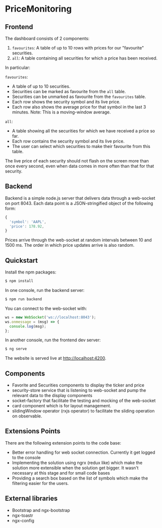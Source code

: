 # PriceMonitoring

## Frontend

The dashboard consists of 2 components:

1. `favourites`: A table of up to 10 rows with prices for our "favourite"
   securities.
2. `all`: A table containing all securities for which a price has been received.

In particular:

`favourites`:

* A table of up to 10 securities.
* Securities can be marked as favourite from the `all` table.
* Securities can be unmarked as favourite from the `favourites` table.
* Each row shows the security symbol and its live price.
* Each row also shows the average price for that symbol in the last 3 minutes.
  Note: This is a moving-window average.

`all`:

* A table showing all the securities for which we have received a price so far.
* Each row contains the security symbol and its live price.
* The user can select which securities to make their favourite from this table.

The live price of each security should not flash on the screen more than once
every second, even when data comes in more often than that for that security.

## Backend

Backend is a simple node.js server that delivers data through a web-socket on
port 8043. Each data point is a JSON-stringified object of the following form:

```js
{
  'symbol': 'AAPL',
  'price': 178.92,
}
```

Prices arrive through the web-socket at random intervals between 10 and 1500 ms.
The order in which price updates arrive is also random.

## Quickstart

Install the npm packages:

```bash
$ npm install
```

In one console, run the backend server:

```bash
$ npm run backend
```

You can connect to the web-socket with:

```js
ws = new WebSocket('ws://localhost:8043');
ws.onmessage = (msg) => {
  console.log(msg);
};
```

In another console, run the frontend dev server:

```bash
$ ng serve
```

The website is served live at <http://localhost:4200>.


## Components

- Favorite and Securities components to display the ticker and price
- security-store service that is listening to web-socket and pump the relevant data to the display components
- socket-factory that facilitate the testing and mocking of the web-socket
- card component which is for layout management.
- slidingWindow operator (rxjs operator) to facilitate the sliding operation on observable.

## Extensions Points

There are the following extension points to the code base:

- Better error handling for web socket connection. Currently it get logged to the console
- Implementing the solution using ngrx (redux like) which make the solution more extensible when the solution get bigger. It wasn't necessary at this stage and for small code bases
- Providing a search box based on the list of symbols which make the filtering easier for the users.

## External libraries

- Bootstrap and ngx-bootstrap
- ngx-toastr
- ngx-config

